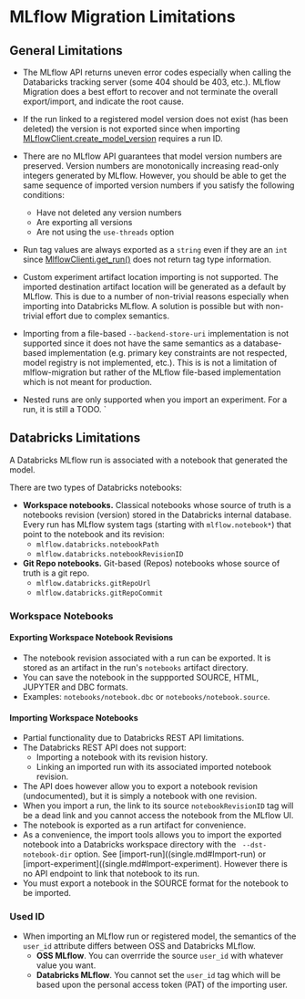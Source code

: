 # MLflow Migration Limitations


## General Limitations

* The MLflow API returns uneven error codes especially when calling the Databaricks tracking server (some 404 should be 403, etc.).
MLflow Migration does a best effort to recover and not terminate the overall export/import, and indicate the root cause.

* If the run linked to a registered model version does not exist (has been deleted) the version is not exported
  since when importing [MLflowClient.create_model_version](https://mlflow.org/docs/latest/python_api/mlflow.client.html#mlflow.client.MlflowClient.create_model_version) requires a run ID.

* There are no MLflow API guarantees that model version numbers are preserved.
Version numbers are monotonically increasing read-only integers generated by MLflow.
However, you should be able to get the same sequence of imported version numbers if you satisfy the following conditions:
  * Have not deleted any version numbers
  * Are exporting all versions
  * Are not using the `use-threads` option

* Run tag values are always exported as a `string` even if they are an `int` since [MlflowClienti.get_run()](https://mlflow.org/docs/latest/python_api/mlflow.client.html#mlflow.client.MlflowClient.get_run)  does not return tag type information.

* Custom experiment artifact location importing is not supported.
The imported destination artifact location will be generated as a default by MLflow.
This is due to a number of non-trivial reasons especially when importing into Databricks MLflow.
A solution is possible but with non-trivial effort due to complex semantics.

* Importing from a file-based `--backend-store-uri` implementation is not supported since it does not have the same semantics as a database-based implementation (e.g. primary key constraints are not respected, model registry is not implemented, etc.).
This is is not a limitation of mlflow-migration but rather of the MLflow file-based implementation which is not meant for production.

* Nested runs are only supported when you import an experiment. For a run, it is still a TODO.
`

## Databricks Limitations

A Databricks MLflow run is associated with a notebook that generated the model.

There are two types of Databricks notebooks:
* **Workspace notebooks.** Classical notebooks whose source of truth is a notebooks revision (version) stored in the  Databricks internal database.
Every run has MLflow system tags (starting with `mlflow.notebook*`) that point to the notebook and its revision:
  * `mlflow.databricks.notebookPath`
  * `mlflow.databricks.notebookRevisionID`
* **Git Repo notebooks.** Git-based (Repos) notebooks whose source of truth is a git repo.
  * `mlflow.databricks.gitRepoUrl`
  * `mlflow.databricks.gitRepoCommit`

### Workspace Notebooks

#### Exporting Workspace Notebook Revisions
* The notebook revision associated with a run can be exported. It is stored as an artifact in the run's `notebooks` artifact directory.
*  You can save the notebook in the suppported SOURCE, HTML, JUPYTER and DBC formats.
*  Examples: `notebooks/notebook.dbc` or `notebooks/notebook.source`.

#### Importing Workspace Notebooks

* Partial functionality due to Databricks REST API limitations.
* The Databricks REST API does not support:
  * Importing a notebook with its revision history.
  * Linking an imported run with its associated imported notebook revision.
* The API does however allow you to export a notebook revision (undocumented), but it is simply a notebook with one revision.
* When you import a run, the link to its source `notebookRevisionID` tag will be a dead link and you cannot access the notebook from the MLflow UI.
* The notebook is exported as a run artifact for convenience.
* As a convenience, the import tools allows you to import the exported notebook into a Databricks workspace directory with the ` --dst-notebook-dir` option. See [import-run]((single.md#Import-run) or [import-experiment]((single.md#Import-experiment).
However there is no API endpoint to link that notebook to its run.
* You must export a notebook in the SOURCE format for the notebook to be imported.

### Used ID
* When importing an MLflow run or registered model, the semantics of the `user_id` attribute differs between OSS and Databricks MLflow.
  * **OSS MLflow**. You can overrride the source `user_id` with whatever value you want.
  * **Databricks MLflow**. You cannot set the `user_id` tag  which will be based upon the personal access token (PAT) of the importing user.
